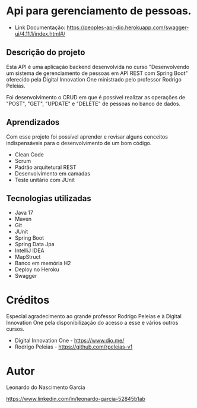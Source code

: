 # Api para gerenciamento de pessoas.
* Link Documentação: https://peoples-api-dio.herokuapp.com/swagger-ui/4.11.1/index.html#/
## Descrição do projeto

Esta API é uma aplicação backend desenvolvida no curso "Desenvolvendo um sistema de gerenciamento de pessoas em API REST 
com Spring Boot" oferecido pela Digital Innovation One ministrado pelo professor Rodrigo Peleias.

Foi desenvolvimento o CRUD em que é possível realizar as operações de "POST", "GET", "UPDATE" e "DELETE" de pessoas no 
banco de dados. 

## Aprendizados

Com esse projeto foi possível aprender e revisar alguns conceitos indispensáveis para o desenvolvimento de um bom código.

* Clean Code
* Scrum
* Padrão arquitetural REST
* Desenvolvimento em camadas
* Teste unitário com JUnit

## Tecnologias utilizadas

* Java 17
* Maven
* Git
* JUnit
* Spring Boot
* Spring Data Jpa
* IntelliJ IDEA
* MapStruct
* Banco em memória H2
* Deploy no Heroku
* Swagger

# Créditos

Especial agradecimento ao grande professor Rodrigo Peleias e à Digital Innovation One pela disponibilização do acesso a
esse e vários outros cursos.

* Digital Innovation One - https://www.dio.me/
* Rodrigo Peleias - https://github.com/rpeleias-v1

# Autor

Leonardo do Nascimento Garcia

https://www.linkedin.com/in/leonardo-garcia-52845b1ab
